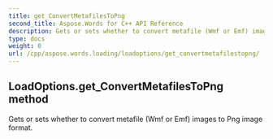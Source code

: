 ```yaml
---
title: get_ConvertMetafilesToPng
second_title: Aspose.Words for C++ API Reference
description: Gets or sets whether to convert metafile (Wmf or Emf) images to Png image format. 
type: docs
weight: 0
url: /cpp/aspose.words.loading/loadoptions/get_convertmetafilestopng/
---
```

## LoadOptions.get_ConvertMetafilesToPng method


Gets or sets whether to convert metafile (Wmf or Emf) images to Png image format. 

